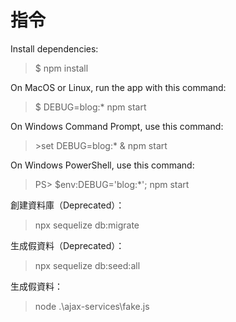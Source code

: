 ﻿# 指令

Install dependencies:
> $ npm install

On MacOS or Linux, run the app with this command:
> $ DEBUG=blog:* npm start

On Windows Command Prompt, use this command:
> \>set DEBUG=blog:* & npm start

On Windows PowerShell, use this command:
> PS> $env:DEBUG='blog:*'; npm start

創建資料庫（Deprecated）：
> npx sequelize db:migrate

生成假資料（Deprecated）：
> npx sequelize db:seed:all

生成假資料：
> node .\ajax-services\fake.js